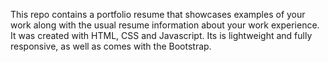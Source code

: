 This repo contains a portfolio resume that showcases examples of your work along with the usual resume information about your work experience. It was created with HTML, CSS and Javascript. Its is lightweight and fully responsive, as well as comes with the Bootstrap.

